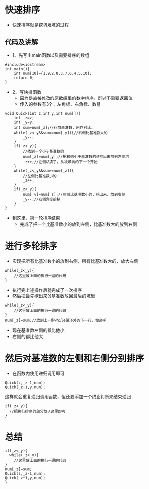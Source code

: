 # 快速排序
- 快速排序就是挖坑填坑的过程
## 代码及讲解
- 1、先写出main函数以及需要排序的数组
```
#include<iostream>
int main(){
    int num[10]={1,9,2,8,3,7,6,4,5,10};
    return 0;
}
```
- 2、写快排函数
    - 因为是直接修改的原数组里的数字排序，所以不需要返回值
    - 传入的参数有3个：左角标、右角标、数组
```
void Quick(int z,int y,int num[]){
    int _z=z;
    int _y=y;
    int sum=num[_z];//存放基准数，用作对比。
    while(_z<_y&&sum<=num[_y]){//右侧比基准数大的
        _y--;
    }
    if(_z<_y){
        //找到一个小于基准数的
        num[_z]=num[_y];//把右侧小于基准数的值挖出来放到左侧坑
        _z++;//左侧坑填了，从被填坑的下一个开始
    }
    while(_z<_y&&sum>=num[_z]){
        //左侧比基准数小的
        _z++;
    }
    if(_z<_y){
        num[_y]=num[_z];//左侧比基准数小的，挖出来，放到右侧
        _y--;//右侧角标前移
    }
}
```
- 到这里，第一轮排序结束
    - 完成了把一个比基准数小的放到左侧，比基准数大的放到右侧
# 进行多轮排序
- 实现把所有比基准数小的放到右侧，所有比基准数大的，放大左侧
```
while(_z<_y){
    //这里放上面的执行一遍的代码
}
```
- 执行完上述操作后就完成了一次排序
- 然后把最先挖出来的基准数放回最后的坑里
```
while(_z<_y){
    //这里放上面的执行一遍的代码
}
num[_z]=sum;//放到上一步while循环外的下一行，像这样
```
- 现在基准数左侧的都比他小
- 右侧的都比他大
# 然后对基准数的左侧和右侧分别排序
- 在函数内使用递归调用即可
``` 
Quick(z,_z-1,num);
Quick(_z+1,y,num);
```
这样就会重复递归调用函数，但还要添加一个终止判断来结束递归
```
if(_z<_y){
  //把执行排序的部分放入这里即可  
}
```
# 总结
```
if(_z<_y){
  while(_z<_y){
    //这里放上面的执行一遍的代码
}
num[_z]=sum; 
Quick(z,_z-1,num);
Quick(_z+1,y,num);
}
```
